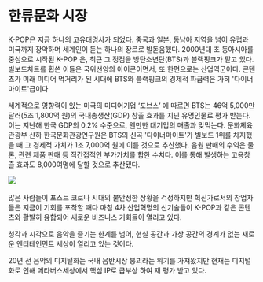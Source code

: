 # 한류문화 시장

K-POP은 지금 하나의 고유대명사가 되었다. 중국과 일본, 동남아 지역을 넘어 유럽과 미국까지 장악하며 세계인이 듣는 하나의 장르로 발돋움했다. 2000년대 초 동아시아를 중심으로 시작된 K-POP 은, 최근 그 정점을 방탄소년단(BTS)과 블랙핑크가 맡고 있다. 빌보드차트를 휩쓴 이들은 국위선양의 아이콘이면서, 또 한편으로는 산업역군이다. 콘텐츠가 미래 미디어 먹거리가 된 시대에 BTS와 블랙핑크의 경제적 파급력은 가히 '다이너마이트'급이다

세계적으로 영향력이 있는 미국의 미디어기업 ‘포브스’ 에 따르면 BTS는 46억 5,000만 달러(5조 1,800억 원)의 국내총생산(GDP) 창출 효과를 지닌 유명인물로 평가 받는다. 이는 지난해 한국 GDP의 0.2% 수준으로, 웬만한 대기업의 매출과 맞먹는다. 문화체육관광부 산하 한국문화관광연구원은 BTS의 신곡 '다이너마이트'가 빌보드 1위를 차지했을 때 그 경제적 가치가 1조 7,000억 원에 이를 것으로 추산했다. 음원 판매의 수익은 물론, 관련 제품 판매 등 직간접적인 부가가치를 합한 수치다. 이를 통해 발생하는 고용창출 효과도 8,000여명에 달할 것으로 추산됐다.



![](../../../../../.gitbook/assets/kpop삽도003.png)

&#x20;많은 사람들이 포스트 코로나 시대의 불안정한 상황을 걱정하지만 혁신가로서의 창업자들은 지금이 기회를 포착할 때다 마침 4차 산업혁명의 신기술들이 K-POP과 같은 콘텐츠와 활발히 융합되어 새로운 비즈니스 기회들이 열리고 있다.

청각과 시각으로 음악을 즐기는 한계를 넘어, 현실 공간과 가상 공간의 경계가 없는 새로운 엔터테인먼트 세상이 열리고 있는 것이다.

20년 전 음악의 디지털화는 국내 음반시장 붕괴라는 위기를 가져왔지만 현재는 디지털화로 인해 메타버스세상에서 핵심 IP로 급부상 하여 재 평가 받고 있다.
